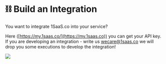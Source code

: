 # ⛓ Build an Integration

You want to integrate 1SaaS.co into your service?

Here ([https://my.1saas.co/](https://my.1saas.co)) you can get your API key. If you are developing an integration - write us [wecare@1saas.co](https://onesaas.postman.co/workspace/Team-Workspace\~d38fc6e7-5581-4b07-8862-87a479aeef37/documentation/wecare@1saas.co) we will drop you some executions to develop the integration!

![](https://images.unsplash.com/photo-1454486837617-ce8e1ba5ebfe?crop=entropy\&cs=srgb\&fm=jpg\&ixid=MnwxOTcwMjR8MHwxfHNlYXJjaHw5fHxoaWdoJTIwZml2ZXxlbnwwfHx8fDE2NDkyNzg2ODI\&ixlib=rb-1.2.1\&q=85)
